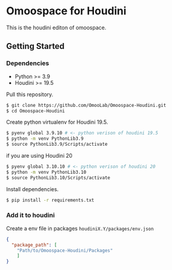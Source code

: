 # Omoospace for Houdini

This is the houdini editon of omoospace.

## Getting Started

### Dependencies

- Python >= 3.9
- Houdini >= 19.5

Pull this repository.

```bash
$ git clone https://github.com/OmooLab/Omoospace-Houdini.git
$ cd Omoospace-Houdini
```

Create python virtualenv for Houdini 19.5.

```bash
$ pyenv global 3.9.10 # <- python verison of houdini 19.5
$ python -m venv PythonLib3.9
$ source PythonLib3.9/Scripts/activate
```

if you are using Houdini 20

```bash
$ pyenv global 3.10.10 # <- python verison of houdini 20
$ python -m venv PythonLib3.10
$ source PythonLib3.10/Scripts/activate
```

Install dependencies.

```bash
$ pip install -r requirements.txt
```

### Add it to houdini

Create a env file in packages `houdiniX.Y/packages/env.json`

```json
{
  "package_path": [
    "Path/to/Omoospace-Houdini/Packages"
    ]
}
```
